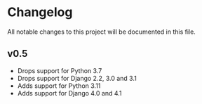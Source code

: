 # Changelog

All notable changes to this project will be documented in this file.

## v0.5

- Drops support for Python 3.7
- Drops support for Django 2.2, 3.0 and 3.1
- Adds support for Python 3.11
- Adds support for Django 4.0 and 4.1
